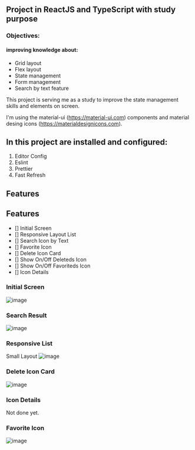 ## Project in ReactJS and TypeScript with study purpose

### Objectives:

#### improving knowledge about:

- Grid layout
- Flex layout
- State management
- Form management
- Search by text feature

This project is serving me as a study to improve the state management skills and elements on screen.

I'm using the material-ui (https://material-ui.com) components and material desing icons (https://materialdesignicons.com).

## In this project are installed and configured:

1. Editor Config
2. Eslint
3. Prettier
4. Fast Refresh

## Features

## Features

- [] Initial Screen
- [] Responsive Layout List
- [] Search Icon by Text
- [] Favorite Icon
- [] Delete Icon Card
- [] Show On/Off Deleteds Icon
- [] Show On/Off Favoriteds Icon
- [] Icon Details


### Initial Screen

![image](https://user-images.githubusercontent.com/20348582/90295673-97e35300-de57-11ea-8233-3b81489b19f7.png)


### Search Result

![image](https://user-images.githubusercontent.com/20348582/90295833-fb6d8080-de57-11ea-9dc7-74f19d60885c.png)


### Responsive List

Small Layout
![image](https://user-images.githubusercontent.com/20348582/90295693-9fa2f780-de57-11ea-8ea0-d15118f0efa6.png)

### Delete Icon Card

![image](https://user-images.githubusercontent.com/20348582/90295927-2fe13c80-de58-11ea-9210-4a4e8a768363.png)

### Icon Details

Not done yet.

### Favorite Icon

![image](https://user-images.githubusercontent.com/20348582/90295673-97e35300-de57-11ea-8233-3b81489b19f7.png)



